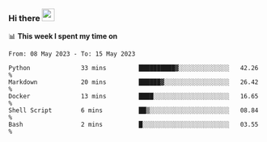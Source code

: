 ### Hi there <a href="https://www.gautamkrishnar.com/"><img src="https://media.giphy.com/media/hvRJCLFzcasrR4ia7z/giphy.gif" width="25px"></a>

📊 **This week I spent my time on**

<!--START_SECTION:waka-->

```text
From: 08 May 2023 - To: 15 May 2023

Python              33 mins         ██████████▓░░░░░░░░░░░░░░   42.26 %
Markdown            20 mins         ██████▓░░░░░░░░░░░░░░░░░░   26.42 %
Docker              13 mins         ████░░░░░░░░░░░░░░░░░░░░░   16.65 %
Shell Script        6 mins          ██▒░░░░░░░░░░░░░░░░░░░░░░   08.84 %
Bash                2 mins          █░░░░░░░░░░░░░░░░░░░░░░░░   03.55 %
```

<!--END_SECTION:waka-->
